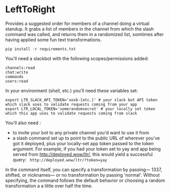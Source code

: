 # LeftToRight
Provides a suggested order for members of a channel doing a virtual standup. It grabs a list of members in the channel 
from which the slash command was called, and returns them in a randomized list, somtimes after having applied some fun
text transformations.


```
pip install -r requirements.txt
```

You'll need a slackbot with the following scopes/permissions added:
```
channels:read
chat:write
commands
users:read
```

In your environment (shell, etc.) you'll need these variables set:
```
export LTR_SLACK_API_TOKEN='xoxb-[etc.]' # your slack bot API token which slack uses to validate requests coming from your app
export LTR_LOCAL_TOKEN='somerandomsecret' # your locally set token which this app uses to validate requests coming from slack
```

You'll also need :
* to invite your bot to any private channel you'd want to use it from
* a slash command set up to point to the public URL of wherever you've got it deployed, plus your 
locally-set app token passed to the token argument. For example, if you had your token set to yay and 
app being served from http://deployed.wow/ltr/, this would yield a successful query:
``` http://deployed.wow/ltr/?token=yay```

In the command itself, you can specify a transformation by passing— 1337, shifted, or nicknames— or no transformation by
passing 'normal'. Without specifying, the command follows the default behavior or choosing a random transformation a
a little over half the time.
